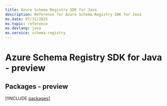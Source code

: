 ```yaml
---
title: Azure Schema Registry SDK for Java
description: Reference for Azure Schema Registry SDK for Java
ms.date: 07/31/2025
ms.topic: reference
ms.devlang: java
ms.service: schema-registry
---
```

# Azure Schema Registry SDK for Java - preview
## Packages - preview
[!INCLUDE [packages](schema-registry-index.md)]